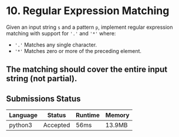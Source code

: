 # 10. Regular Expression Matching

Given an input string `s` and a pattern `p`, implement regular expression matching with support for `'.'` and `'*'` where:

- `'.'` Matches any single character.​​​​
- `'*'` Matches zero or more of the preceding element.

The matching should cover the **entire** input string (not partial).
---

## Submissions Status

|Language|Status|Runtime|Memory|
|---|---|---|---|
|python3|Accepted|56ms|13.9MB|

